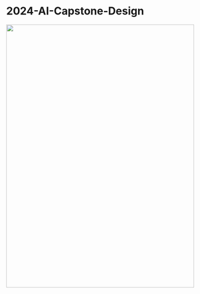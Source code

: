# 2024-AI-Capstone-Design


<img src="https://github.com/user-attachments/assets/37b5883e-19c7-4c5e-9c62-975368132260"  width="500" height="700"/>

